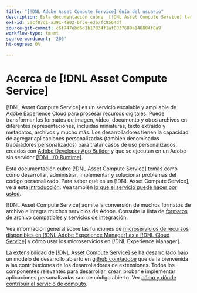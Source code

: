 ```yaml
---
title: "[!DNL Adobe Asset Compute Service] Guía del usuario"
description: Esta documentación cubre  [!DNL Asset Compute Service] tareas como introducción, cómo desarrollar, administrar, implementar y solucionar problemas de su código personalizado.
exl-id: 5acf87d1-a391-4802-bfce-e367fc8564df
source-git-commit: c6f747ebd6d1b17834f1af0837609a148804f8a9
workflow-type: tm+mt
source-wordcount: '206'
ht-degree: 0%

---
```


# Acerca de [!DNL Asset Compute Service]

[!DNL Asset Compute Service] es un servicio escalable y ampliable de Adobe Experience Cloud para procesar recursos digitales. Puede transformar los formatos de imagen, vídeo, documento y otros archivos en diferentes representaciones, incluidas miniaturas, texto extraído y metadatos, archivos y mucho más. Los desarrolladores tienen la capacidad de agregar aplicaciones personalizadas (también denominadas trabajadores personalizados) para tratar casos de uso personalizados, creados con [Adobe Developer App Builder](https://developer.adobe.com/app-builder/docs/overview) y que se ejecutan en un Adobe sin servidor [[!DNL I/O Runtime]](https://developer.adobe.com/runtime/).

Esta documentación cubre [!DNL Asset Compute Service] temas como cómo desarrollar, administrar, implementar y solucionar problemas del código personalizado. Para saber qué es un [!DNL Asset Compute Service], ve a esta [introducción](introduction.md). Vea también [lo que el servicio puede hacer por usted](introduction.md#possible-use-cases-benefits).

[!DNL Asset Compute Service] admite la conversión de muchos formatos de archivo e integra muchos servicios de Adobe. Consulte la lista de [formatos de archivo compatibles y servicios de integración](https://experienceleague.adobe.com/en/docs/experience-manager-cloud-service/content/assets/file-format-support).

Vea información general sobre las funciones de [microservicios de recursos disponibles en [!DNL Adobe Experience Manager] as a [!DNL Cloud Service]](https://experienceleague.adobe.com/en/docs/experience-manager-cloud-service/content/assets/asset-microservices-overview) y cómo usar los microservicios en [!DNL Experience Manager].

La extensibilidad de [!DNL Asset Compute Service] se ha desarrollado bajo un modelo de desarrollo abierto en [github.com/adobe](https://github.com/adobe) que da la bienvenida a las contribuciones de los desarrolladores de extensiones. Todos los componentes relevantes para desarrollar, crear, probar e implementar aplicaciones personalizadas son de código abierto. Ver [cómo y dónde contribuir al servicio de cómputo](contribute-to-compute-service.md).

<!--
Possible to record the below info here in this landing page to centralize the miscellaneous info about Asset Compute Service?
 List of dependencies and requirements SDK, CLI, Devtools, etc.? Or may be a link to the prerequisites.
 Introduction video when Tech Marketing team shares one.
-->
